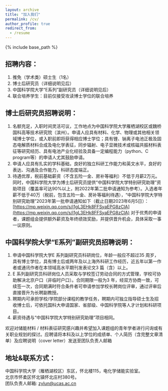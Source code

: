 ```yaml
---
layout: archive
title: "加入我们"
permalink: /cv/
author_profile: true
redirect_from:
  - /resume
---
```


{% include base_path %}

招聘内容：
---
1. 推免（学术类）硕士生（1名）
1. 博士后研究员（详细说明见后）
1. 中国科学院大学“E系列”副研究员（详细说明见后）
1. 联合培养学生：目前仅接受攻读博士学位的联合培养


博士后研究员招聘说明：
------
1. 名额充足，入职时间灵活可议，工作地点为中国科学院大学雁栖湖校区或魏桥国科高等技术研究院（滨州）。申请人应具有材料、化学、物理或其他相关领域博士学位，或入职前即将获得相应博士学位；具有锂、钠离子电池正极及固态电解质材料合成及电化学表征，同步辐射、电子显微技术或核磁共振材料表征等研究经历、具有电池产业化经验及具备一定编程能力（python、C program等）的申请人尤其鼓励申请。
1. 申请人应具有扎实的学科基础，良好的独立科研工作能力和英文水平，良好的表达、沟通及合作能力，科研态度端正。 
1. 待遇优厚，税前基础薪资（不含五险一金、房补等福利）不低于月薪2万元。同时，中国科学院大学为博士后研究员提供“中国科学院大学特别研究助理”资助项目（覆盖率可达90%以上，附2022年第二批申请通知为参考）。入选者年薪不低于40万（税前，包含五险一金、房补等福利待遇），“中国科学院大学特别研究助理”2023年第一批申请通知如下（截止日期2023年6月5日）：[https://mp.weixin.qq.com/s/i1gL3EHk8FFSyaEPG8zClA](https://mp.weixin.qq.com/s/i1gL3EHk8FFSyaEPG8zClA) 对于优秀的申请者，课题组会提供额外薪资及年终绩效奖励，并提供晋升机会，具体采取一事一议原则。


中国科学院大学“E系列”副研究员招聘说明：
------
1. 申请中国科学院大学E 系列副研究员科研岗位，年龄一般应不超过35 周岁，具有博士学位，具有博士后或两年及以上海外科研工作经历，近五年以第一作者或通讯作者在本领域高水平期刊发表论文3 篇（含）以上。
1. E 系列副研究员科研岗位人员采取与学校签订劳动合同的方式管理，学校可协助解决北京户口（非临时户口）。合同期限一般为3 年，经双方协商一致，可续签一次，合同期满时符合条件者可申请参加学校长聘岗位评审，通过评审后直接晋升为长聘副教授。
1. 聘期内可承担学校/学院部分课程的教学任务，聘期内可独立指导硕士生及招收博士后，可依托国科大申请国家、省部级、中国科学院等人才计划和科研项目。
1. 薪资待遇与“中国科学院大学特别研究助理”项目相同。

欢迎对储能材料 / 材料表征研究感兴趣并希望加入课题组的青年学者进行问询或有关职业规划的探讨。应聘请将本科及以上学位的成绩单、个人简历（含完整文章清单）及应聘说明（cover letter）发送至团队负责人邮箱

地址&联系方式：
------
  中国科学院大学（雁栖湖校区）东区，怀北楼115，电化学储能实验室。<br>
  北京市怀柔区怀北镇怀北庄村380号。<br>
  团队负责人邮箱: zylun@ucas.ac.cn<br>
  

